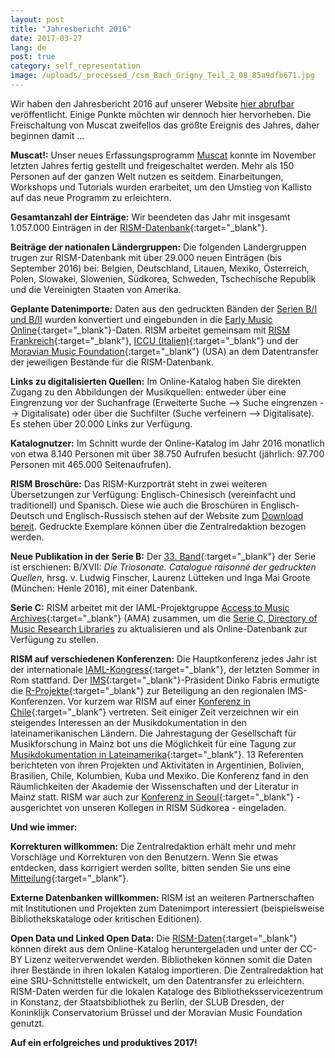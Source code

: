 ```yaml
---
layout: post
title: "Jahresbericht 2016"
date: 2017-03-27
lang: de
post: true
category: self_representation
image: /uploads/_processed_/csm_Bach_Grigny_Teil_2_08_85a9dfb671.jpg
---
```



Wir haben den Jahresbericht 2016 auf unserer Website [hier abrufbar](/de/publikationen/jahresberichte.html) veröffentlicht. Einige Punkte möchten wir dennoch hier hervorheben. Die Freischaltung von Muscat zweifellos das größte Ereignis des Jahres, daher beginnen damit ...

**Muscat!:** Unser neues Erfassungsprogramm [Muscat](/de/community/muscat.html#c3306) konnte im November letzten Jahres fertig gestellt und freigeschaltet werden. Mehr als 150 Personen auf der ganzen Welt nutzen es seitdem. Einarbeitungen, Workshops und Tutorials wurden erarbeitet, um den Umstieg von Kallisto auf das neue Programm zu erleichtern.

**Gesamtanzahl der Einträge:** Wir beendeten das Jahr mit insgesamt 1.057.000 Einträgen in der [RISM-Datenbank](https://opac.rism.info/metaopac/start.do?View=rism){:target="_blank"}.

**Beiträge der nationalen Ländergruppen:** Die folgenden Ländergruppen trugen zur RISM-Datenbank mit über 29.000 neuen Einträgen (bis September 2016) bei: Belgien, Deutschland, Litauen, Mexiko, Österreich, Polen, Slowakei, Slowenien, Südkorea, Schweden, Tschechische Republik und die Vereinigten Staaten von Amerika.

**Geplante Datenimporte:** Daten aus den gedruckten Bänden der [Serien B/I und B/II](/de/publikationen.html#c2619) wurden konvertiert und eingebunden in die [Early Music Online](https://www.royalholloway.ac.uk/music/research/earlymusiconline/home.aspx){:target="_blank"}-Daten. RISM arbeitet gemeinsam mit [RISM Frankreich](http://ccfr.bnf.fr/){:target="_blank"}, [ICCU (Italien)](http://www.sbn.it/opacsbn/opac/iccu/musica.jsp){:target="_blank"} und der [Moravian Music Foundation](http://moravianmusic.org/){:target="_blank"} (USA) an dem Datentransfer der jeweiligen Bestände für die RISM-Datenbank.

**Links zu digitalisierten Quellen:** Im Online-Katalog haben Sie direkten Zugang zu den Abbildungen der Musikquellen: entweder über eine Eingrenzung vor der Suchanfrage (Erweiterte Suche --\> Suche eingrenzen --\> Digitalisate) oder über die Suchfilter (Suche verfeinern --\> Digitalisate). Es stehen über 20.000 Links zur Verfügung.

**Katalognutzer:** Im Schnitt wurde der Online-Katalog im Jahr 2016 monatlich von etwa 8.140 Personen mit über 38.750 Aufrufen besucht (jährlich: 97.700 Personen mit 465.000 Seitenaufrufen).

**RISM Broschüre:** Das RISM-Kurzporträt steht in zwei weiteren Übersetzungen zur Verfügung: Englisch-Chinesisch (vereinfacht und traditionell) und Spanisch. Diese wie auch die Broschüren in Englisch-Deutsch und Englisch-Russisch stehen auf der Website zum [Download bereit](/de/publikationen/broschueren.html). Gedruckte Exemplare können über die Zentralredaktion bezogen werden.

**Neue Publikation in der Serie B:** Der [33. Band](http://www.rism.info/en/home/newsdetails/select/new_publications/article/2/new-volume-in-series-b-published-trio-sonatas.html){:target="_blank"} der Serie ist erschienen: B/XVII: _Die Triosonate. Catalogue raisonné der gedruckten Quellen,_ hrsg. v. Ludwig Finscher, Laurenz Lütteken und Inga Mai Groote (München: Henle 2016), mit einer Datenbank.

**Serie C:** RISM arbeitet mit der IAML-Projektgruppe [Access to Music Archives](http://www.iaml.info/project-group-access-music-archives){:target="_blank"} (AMA) zusammen, um die [Serie C, Directory of Music Research Libraries](/de/publikationen.html#c2620) zu aktualisieren und als Online-Datenbank zur Verfügung zu stellen.

**RISM auf verschiedenen Konferenzen:** Die Hauptkonferenz jedes Jahr ist der internationale [IAML-Kongress](http://www.rism.info/en/home/newsdetails/browse/1/select/events/article/2/rism-at-the-iaml-congress.html){:target="_blank"}, der letzten Sommer in Rom stattfand. Der [IMS](https://ims-international.ch/){:target="_blank"}-Präsident Dinko Fabris ermutigte die [R-Projekte](http://www.r-musicprojects.org/){:target="_blank"} zur Beteiligung an den regionalen IMS-Konferenzen. Vor kurzem war RISM auf einer [Konferenz in Chile](https://www.facebook.com/media/set/?set=a.1096612537046256.1073741839.103775449663308&type=3){:target="_blank"} vertreten. Seit einiger Zeit verzeichnen wir ein steigendes Interessen an der Musikdokumentation in den lateinamerikanischen Ländern. Die Jahrestagung der Gesellschaft für Musikforschung in Mainz bot uns die Möglichkeit für eine Tagung zur [Musikdokumentation in Lateinamerika](http://www.rism.info/en/home/newsdetails/select/events/article/2/latin-america-conference-this-week.html){:target="_blank"}. 13 Referenten berichteten von ihren Projekten und Aktivitäten in Argentinien, Bolivien, Brasilien, Chile, Kolumbien, Kuba und Mexiko. Die Konferenz fand in den Räumlichkeiten der Akademie der Wissenschaften und der Literatur in Mainz statt. RISM war auch zur [Konferenz in Seoul](http://www.rism.info/en/home/newsdetails/select/events/article/64/bringing-the-past-into-the-future-creating-and-curating-digital-music-archives-seoul-south-korea.html){:target="_blank"} - ausgerichtet von unseren Kollegen in RISM Südkorea - eingeladen.

**Und wie immer:**

**Korrekturen willkommen:** Die Zentralredaktion erhält mehr und mehr Vorschläge und Korrekturen von den Benutzern. Wenn Sie etwas entdecken, dass korrigiert werden sollte, bitten senden Sie uns eine [Mitteilung](http://www.rism.info/en/service/feedback.html#c2895){:target="_blank"}.

**Externe Datenbanken willkommen:** RISM ist an weiteren Partnerschaften mit Institutionen und Projekten zum Datenimport interessiert (beispielsweise Bibliothekskataloge oder kritischen Editionen).

**Open Data und Linked Open Data:** Die [RISM-Daten](https://opac.rism.info/index.php?id=8&L=1){:target="_blank"} können direkt aus dem Online-Katalog heruntergeladen und unter der CC-BY Lizenz weiterverwendet werden. Bibliotheken können somit die Daten ihrer Bestände in ihren lokalen Katalog importieren. Die Zentralredaktion hat eine SRU-Schnittstelle entwickelt, um den Datentransfer zu erleichtern. RISM-Daten werden für die lokalen Kataloge des Bibliotheksservicezentrum in Konstanz, der Staatsbibliothek zu Berlin, der SLUB Dresden, der Koninklijk Conservatorium Brüssel und der Moravian Music Foundation genutzt.

**Auf ein erfolgreiches und produktives 2017!**



<script type="text/javascript">var switchTo5x=true;</script><script type="text/javascript" src="http://w.sharethis.com/button/buttons.js"></script><script type="text/javascript">stLight.options({publisher: "9b601438-1ce1-49d8-bfd7-9cff5df54c17", doNotHash: false, doNotCopy: false, hashAddressBar: false});</script>